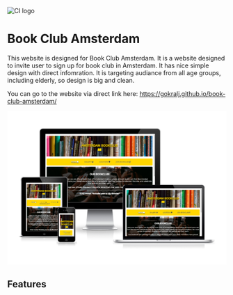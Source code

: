 ![CI logo](https://codeinstitute.s3.amazonaws.com/fullstack/ci_logo_small.png)

# Book Club Amsterdam

This website is designed for Book Club Amsterdam. It is a website designed to invite user to sign up for book club in Amsterdam. It has nice simple design with direct infomration. It is targeting audiance from all age groups, including elderly, so design is big and clean. 

You can go to the website via direct link here: https://gokralj.github.io/book-club-amsterdam/

![responsive](assets/images/read-me/ami-responsive.webp)

## Features


